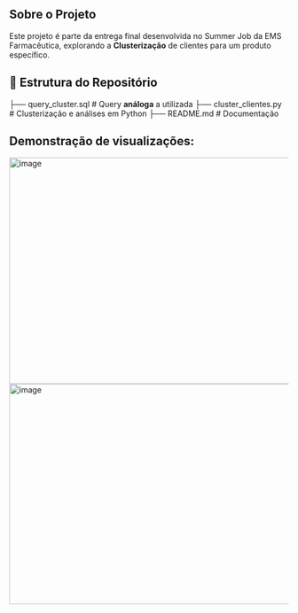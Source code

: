 ## Sobre o Projeto  
Este projeto é parte da entrega final desenvolvida no Summer Job da EMS Farmacêutica, explorando a **Clusterização** de clientes para um produto específico.

## 📂 Estrutura do Repositório  
├── query_cluster.sql # Query **análoga** a utilizada 
├── cluster_clientes.py # Clusterização e análises em Python
├── README.md # Documentação

## Demonstração de visualizações: 
<img width="545" height="409" alt="image" src="https://github.com/user-attachments/assets/dd3776b1-ea49-4664-8b8b-a01a20141f39" />
<img width="545" height="398" alt="image" src="https://github.com/user-attachments/assets/639ed004-d953-49f2-83f1-76dcd77af4a7" />
